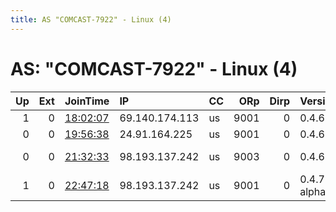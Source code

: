 ```yaml
---
title: AS "COMCAST-7922" - Linux (4)
---
```


# AS: "COMCAST-7922" - Linux (4)

|   Up |   Ext | JoinTime                                                                                              | IP             | CC   |   ORp |   Dirp | Version       | Contact                      | Nickname        |   eFamMembers |
|-----:|------:|:------------------------------------------------------------------------------------------------------|:---------------|:-----|------:|-------:|:--------------|:-----------------------------|:----------------|--------------:|
|    1 |     0 | [18:02:07](https://nusenu.github.io/OrNetStats/w/relay/D2521CB46E33A8C772EF4A8AC2A29746FA599F87.html) | 69.140.174.113 | us   |  9001 |      0 | 0.4.6.9       | None                         | heehorelay      |             1 |
|    0 |     0 | [19:56:38](https://nusenu.github.io/OrNetStats/w/relay/FEF46F9AED5FAEA0D8A37431ABC69BAAE82A9345.html) | 24.91.164.225  | us   |  9001 |      0 | 0.4.6.9       | None                         | epicrelay       |             1 |
|    0 |     0 | [21:32:33](https://nusenu.github.io/OrNetStats/w/relay/0D86AD521BE6631246161AB518C05CD50AC224EF.html) | 98.193.137.242 | us   |  9003 |      0 | 0.4.6.9       | Carnal Inlaw &lt;antikax@pro | safehaven3dtvm1 |             1 |
|    1 |     0 | [22:47:18](https://nusenu.github.io/OrNetStats/w/relay/2AC2F2A69DB4D662973435F2C716B8C049089440.html) | 98.193.137.242 | us   |  9001 |      0 | 0.4.7.3-alpha | Carnal Inlaw &lt;antikax@pro | safehaven1dcii1 |             1 |
